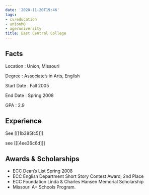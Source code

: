 ```yaml
---
date: '2020-11-20T19:46'
tags:
- cv/education
- unionMO
- age/university
title: East Central College
---
```


Facts
-----

Location
:   Union, Missouri

Degree
:   Associate’s in Arts, English

Start Date
:   Fall 2005

End Date
:   Spring 2008

GPA
:   2.9

Experience
----------

See [[[1b385fc5]]]

see [[[4ee36c6d]]]


Awards & Scholarships
---------------------

-   ECC Dean’s List Spring 2008
-   ECC English Department Short Story Contest Award, 2nd Place
-   ECC Foundation Linda & Charles Hansen Memorial Scholarship
-   Missouri A+ Schools Program.
